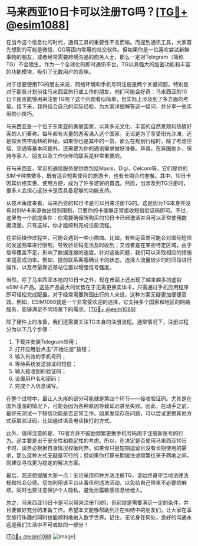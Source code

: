# 马来西亚10日卡可以注册TG吗？[[TG💪+ @esim1088](https://t.me/s/esim1088)]

在当今这个信息化的时代，通讯工具的重要性不言而喻。而提到通讯工具，大家首先想到的可能是微信、QQ等国内常用的社交软件。但如果你是一位喜欢尝试新鲜事物的朋友，或者经常需要跨境沟通的商务人士，那么一定对Telegram（简称TG）不会陌生。作为一个全球化的即时通讯平台，TG以其强大的加密功能和丰富的功能模块，吸引了无数用户的青睐。

对于想要使用TG的朋友来说，网络环境和手机号码注册是两个关键问题。特别是对于那些计划前往马来西亚旅行或工作的朋友，他们可能会好奇：马来西亚的10日卡是否能够用来注册TG呢？这个问题看似简单，但实际上涉及到了多方面的考量。接下来，我将结合自己的实际经验，为大家详细解答这一疑问，并分享一些实用的小技巧。

马来西亚是一个位于东南亚的美丽国家，以其多元文化、丰富的自然景观和热情好客的人们著称。每年都有大量的游客涌入这个国家，无论是为了享受阳光沙滩，还是探索热带雨林的神秘。如果你也是其中的一员，那么在规划行程时，除了考虑住宿、交通等基本问题外，还需要为你的通讯需求做好准备。毕竟，在异国他乡，保持与家人、朋友以及工作伙伴的联系是非常重要的。

在马来西亚，常见的通信服务提供商包括Maxis、Digi、Celcom等，它们提供的SIM卡种类繁多，既有适合短期使用的旅游卡，也有长期合约套餐。其中，10日卡因其价格实惠、使用方便，成为了许多游客的首选。然而，当涉及到TG注册时，很多人会担心这张卡是否具备足够的功能支持。

从技术角度来看，马来西亚的10日卡是可以用来注册TG的。这是因为TG本身并没有对SIM卡来源做出特别限制，只要你的卡能够正常接收短信验证码即可。不过，这里有一个前提条件：你需要确保所购买的10日卡已经激活并且可以正常使用数据流量。只有这样，你才能顺利完成注册流程。

在实际操作过程中，可能会遇到一些小插曲。比如，有些运营商可能会对国际短信的发送频率进行限制，导致验证码无法及时收到；又或者是在某些特定区域，由于信号覆盖不足，影响了数据连接的速度。针对这些问题，我们可以采取相应的措施来提高成功率。例如，提前联系客服确认卡的状态，选择人流量较少的时间段进行操作，以及尽量靠近基站位置以增强信号强度。

当然，除了马来西亚本地的10日卡之外，现在市面上还出现了越来越多的虚拟eSIM卡产品。这些产品最大的优势在于无需更换实体卡，只需通过手机应用程序即可轻松完成配置。对于经常需要跨国出行的人来说，这种方案无疑更加便捷高效。例如，ESIM1088就是一个非常受欢迎的选择，它支持多个国家和地区的网络服务，能够满足不同场景下的需求。[[TG💪+ @esim1088](https://t.me/s/esim1088)]

除了硬件上的准备，我们还需要关注TG本身的注册流程。通常情况下，注册过程分为以下几个步骤：

1. 下载并安装Telegram应用；
2. 打开应用后点击“开始注册”按钮；
3. 输入有效的手机号码；
4. 等待系统发送验证码短信；
5. 输入接收到的验证码；
6. 设置用户名和密码；
7. 完成个人信息填写。

在整个过程中，最让人头疼的部分可能就是第四个环节——接收验证码。尤其是在国外漫游的情况下，可能会因为各种原因导致延迟甚至失败。因此，在动手之前，最好先测试一下短信功能是否正常工作。如果发现存在问题，可以尝试更换其他方式获取验证码，比如通过语音电话拨打的方式。

此外，值得注意的是，TG官方并不鼓励频繁更换手机号码用于注册新账号的行为。这主要是出于安全性和稳定性的考虑。所以，在决定是否使用马来西亚10日卡时，请务必根据自身情况权衡利弊。如果你只是短期逗留且没有长期使用的需求，那么这种方式无疑是可行的；但如果你打算长期居住或频繁往来于两地之间，则建议寻找更为稳定的解决方案。

最后，我还想提醒大家一点：无论采用何种方法注册TG，请始终遵守当地法律法规和社会公德。切勿利用该平台从事任何违法活动，以免给自己带来不必要的麻烦。同时也要注意保护个人隐私，避免泄露敏感信息给他人。

总之，马来西亚10日卡是可以用来注册TG的，但前提是需要满足一定的条件，并且要做好充分的准备工作。希望本文能够帮助到正在纠结中的朋友们，让大家在享受旅行乐趣的同时也能顺利地融入数字世界。记住，无论身在何处，良好的沟通永远是我们生活中不可或缺的一部分！

[[TG💪+ @esim1088](https://t.me/s/esim1088) ![Image](https://i.postimg.cc/4NQfJmqS/Snipaste-2025-05-13-00-14-12.png)]